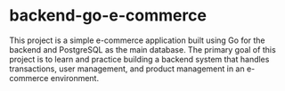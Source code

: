 # backend-go-e-commerce
This project is a simple e-commerce application built using Go for the backend and PostgreSQL as the main database. The primary goal of this project is to learn and practice building a backend system that handles transactions, user management, and product management in an e-commerce environment.
